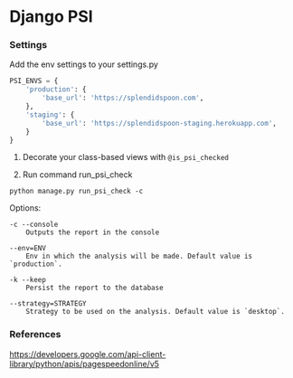 # Django PSI

### Settings

Add the env settings to your settings.py
```python
PSI_ENVS = {
    'production': {
        'base_url': 'https://splendidspoon.com',
    },
    'staging': {
        'base_url': 'https://splendidspoon-staging.herokuapp.com',
    }
}
```

1. Decorate your class-based views with `@is_psi_checked`

2. Run command run_psi_check

`python manage.py run_psi_check -c`

Options:

```
-c --console
    Outputs the report in the console

--env=ENV
    Env in which the analysis will be made. Default value is `production`.

-k --keep
    Persist the report to the database

--strategy=STRATEGY
    Strategy to be used on the analysis. Default value is `desktop`.
```


### References

https://developers.google.com/api-client-library/python/apis/pagespeedonline/v5